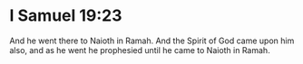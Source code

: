 # I Samuel 19:23

And he went there to Naioth in Ramah. And the Spirit of God came upon him also, and as he went he prophesied until he came to Naioth in Ramah.
